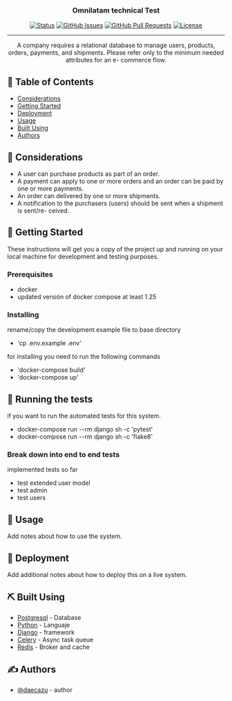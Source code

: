 
<h3 align="center">Omnilatam technical Test</h3>

<div align="center">

[![Status](https://img.shields.io/badge/status-active-success.svg)]()
[![GitHub Issues](https://img.shields.io/github/issues/daecazu/e-commerce.svg)](https://github.com/daecazu/e-commerce/issues)
[![GitHub Pull Requests](https://img.shields.io/github/issues-pr/daecazu/e-commerce.svg)](https://github.com/daecazu/e-commerce/pulls)
[![License](https://img.shields.io/badge/license-MIT-blue.svg)](/LICENSE)

</div>

---

<p align="center"> A company requires a relational database to manage users, products, orders,
payments, and shipments. Please refer only to the minimum needed attributes for an e-
commerce flow.
    <br> 
</p>

## 📝 Table of Contents

- [Considerations](#about)
- [Getting Started](#getting_started)
- [Deployment](#deployment)
- [Usage](#usage)
- [Built Using](#built_using)
- [Authors](#authors)

## 🧐 Considerations <a name = "about"></a>

- A user can purchase products as part of an order.
- A payment can apply to one or more orders and an order can be paid by one or
more payments.
- An order can delivered by one or more shipments.
- A notification to the purchasers (users) should be sent when a shipment is sent/re-
ceived.

## 🏁 Getting Started <a name = "getting_started"></a>

These instructions will get you a copy of the project up and running on your local machine for development and testing purposes. 

### Prerequisites

- docker
- updated versión of docker compose at least 1.25

### Installing

rename/copy the development example file to base directory

- 'cp .env.example .env'

for installing you need to run the following commands

- 'docker-compose build'
- 'docker-compose up'



## 🔧 Running the tests <a name = "tests"></a>

if you want to run the automated tests for this system.

- docker-compose run --rm django sh -c 'pytest'
- docker-compose run --rm django sh -c 'flake8'

### Break down into end to end tests

implemented tests so far

- test extended user model
- test admin
- test users


## 🎈 Usage <a name="usage"></a>

Add notes about how to use the system.

## 🚀 Deployment <a name = "deployment"></a>

Add additional notes about how to deploy this on a live system.

## ⛏️ Built Using <a name = "built_using"></a>

- [Postgresql](https://www.postgresql.org/) - Database
- [Python](https://www.python.org/) - Languaje
- [Django](https://www.djangoproject.com/) - framework
- [Celery](https://docs.celeryproject.org/) - Async task queue
- [Redis](https://redis.io/) - Broker and cache

## ✍️ Authors <a name = "authors"></a>

- [@daecazu](https://github.com/daecazu) - author
